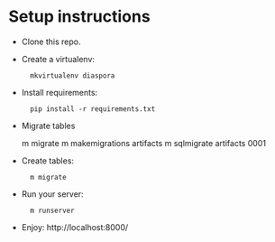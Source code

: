 # Setup instructions

* Clone this repo.
* Create a virtualenv:

        mkvirtualenv diaspora

* Install requirements:

        pip install -r requirements.txt

* Migrate tables
	
	m migrate
	m makemigrations artifacts
	m sqlmigrate artifacts 0001

* Create tables:

        m migrate

* Run your server:

        m runserver

* Enjoy: http://localhost:8000/
